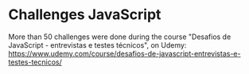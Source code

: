 # Challenges JavaScript
More than 50 challenges were done during the course "Desafios de JavaScript - entrevistas e testes técnicos", on Udemy: https://www.udemy.com/course/desafios-de-javascript-entrevistas-e-testes-tecnicos/
